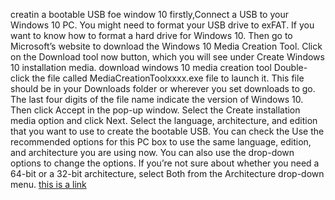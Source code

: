 creatin a bootable USB foe window 10
firstly,Connect a USB to your Windows 10 PC. You might need to format your USB drive to exFAT. If you want to know how to format a hard drive for Windows 10.
Then go to Microsoft’s website to download the Windows 10 Media Creation Tool. Click on the Download tool now button, which you will see under Create Windows 10 installation media.
download windows 10 media creation tool
Double-click the file called MediaCreationToolxxxx.exe file to launch it. This file should be in your Downloads folder or wherever you set downloads to go. The last four digits of the file name indicate the version of Windows 10.
Then click Accept in the pop-up window.
Select the Create installation media option and click Next.
Select the language, architecture, and edition that you want to use to create the bootable USB. You can check the Use the recommended options for this PC box to use the same language, edition, and architecture you are using now. You can also use the drop-down options to change the options. If you’re not sure about whether you need a 64-bit or a 32-bit architecture, select Both from the Architecture drop-down menu.
 [this is a link](https://www.hellotech.com/guide/for/how-to-create-windows-10-bootable-usb?srsltid=AfmBOor0ekCDRq8b_Xt2V5zxhcQksPyaMAusyYwQQAf5wypaAZMn6Vhz)
